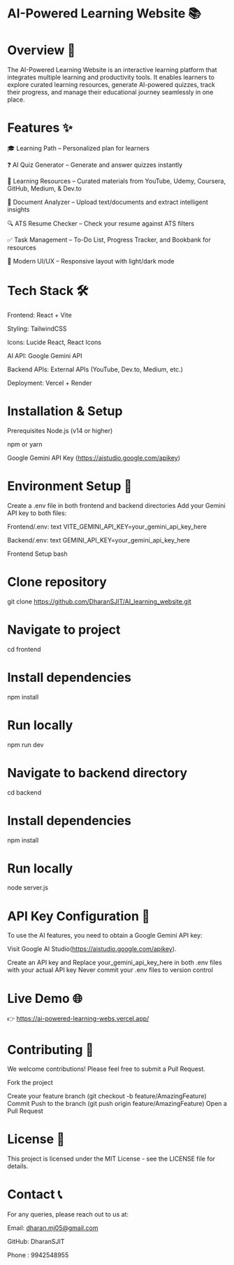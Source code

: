 # AI-Powered Learning Website 📚

# Overview 🚀
The AI-Powered Learning Website is an interactive learning platform that integrates multiple learning and productivity tools. It enables learners to explore curated learning resources, generate AI-powered quizzes, track their progress, and manage their educational journey seamlessly in one place.

# Features ✨

🎓 Learning Path – Personalized plan for learners

❓ AI Quiz Generator – Generate and answer quizzes instantly

📖 Learning Resources – Curated materials from YouTube, Udemy, Coursera, GitHub, Medium, & Dev.to

📝 Document Analyzer – Upload text/documents and extract intelligent insights

🔍 ATS Resume Checker – Check your resume against ATS filters

✅ Task Management – To-Do List, Progress Tracker, and Bookbank for resources

🌙 Modern UI/UX – Responsive layout with light/dark mode

 # Tech Stack 🛠️

Frontend: React + Vite

Styling: TailwindCSS

Icons: Lucide React, React Icons

AI API: Google Gemini API

Backend APIs: External APIs (YouTube, Dev.to, Medium, etc.)

Deployment: Vercel + Render

# Installation & Setup

Prerequisites
Node.js (v14 or higher)

npm or yarn

Google Gemini API Key (https://aistudio.google.com/apikey)

# Environment Setup 🎯

Create a .env file in both frontend and backend directories
Add your Gemini API key to both files:

Frontend/.env:
text
VITE_GEMINI_API_KEY=your_gemini_api_key_here

Backend/.env:
text
GEMINI_API_KEY=your_gemini_api_key_here

Frontend Setup
bash
# Clone repository
git clone https://github.com/DharanSJIT/AI_learning_website.git

# Navigate to project
cd frontend

# Install dependencies
npm install

# Run locally
npm run dev



# Navigate to backend directory
cd backend

# Install dependencies
npm install

# Run locally
node server.js

# API Key Configuration 🔑

To use the AI features, you need to obtain a Google Gemini API key:

Visit Google AI Studio(https://aistudio.google.com/apikey).

Create an API key and 
Replace your_gemini_api_key_here in both .env files with your actual API key
Never commit your .env files to version control

# Live Demo 🌐 
👉 https://ai-powered-learning-webs.vercel.app/


# Contributing 🤝
We welcome contributions! Please feel free to submit a Pull Request.

Fork the project

Create your feature branch (git checkout -b feature/AmazingFeature)
Commit 
Push to the branch (git push origin feature/AmazingFeature)
Open a Pull Request

# License 📄
This project is licensed under the MIT License - see the LICENSE file for details.

# Contact 📞
For any queries, please reach out to us at:

Email: dharan.mj05@gmail.com

GitHub: DharanSJIT

Phone : 9942548955



